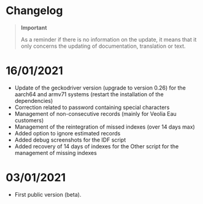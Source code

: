 # Changelog 

>**Important**
>
>As a reminder if there is no information on the update, it means that it only concerns the updating of documentation, translation or text.

# 16/01/2021

- Update of the geckodriver version (upgrade to version 0.26) for the aarch64 and armv71 systems (restart the installation of the dependencies)
- Correction related to password containing special characters
- Management of non-consecutive records (mainly for Veolia Eau customers)
- Management of the reintegration of missed indexes (over 14 days max)
- Added option to ignore estimated records
- Added debug screenshots for the IDF script
- Added recovery of 14 days of indexes for the Other script for the management of missing indexes

# 03/01/2021
- First public version (beta).
